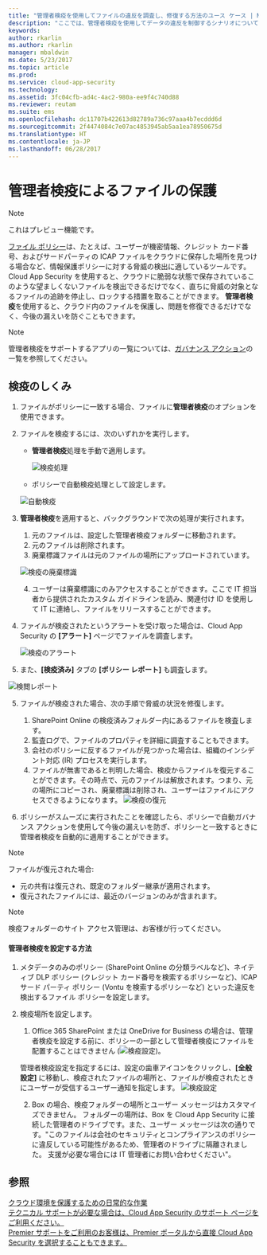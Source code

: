 ```yaml
---
title: "管理者検疫を使用してファイルの違反を調査し、修復する方法のユース ケース | Microsoft Docs"
description: "ここでは、管理者検疫を使用してデータの違反を制御するシナリオについて説明します。"
keywords: 
author: rkarlin
ms.author: rkarlin
manager: mbaldwin
ms.date: 5/23/2017
ms.topic: article
ms.prod: 
ms.service: cloud-app-security
ms.technology: 
ms.assetid: 3fc04cfb-ad4c-4ac2-980a-ee9f4c740d88
ms.reviewer: reutam
ms.suite: ems
ms.openlocfilehash: dc11707b422613d82789a736c97aaa4b7ecddd6d
ms.sourcegitcommit: 2f4474084c7e07ac4853945ab5aa1ea78950675d
ms.translationtype: HT
ms.contentlocale: ja-JP
ms.lasthandoff: 06/28/2017
---
```

# <a name="protecting-your-files-with-admin-quarantine"></a>管理者検疫によるファイルの保護

> [!NOTE]
> これはプレビュー機能です。

[ファイル ポリシー](data-protection-policies.md)は、たとえば、ユーザーが機密情報、クレジット カード番号、およびサードパーティの ICAP ファイルをクラウドに保存した場所を見つける場合など、情報保護ポリシーに対する脅威の検出に適しているツールです。 Cloud App Security を使用すると、クラウドに脆弱な状態で保存されているこのような望ましくないファイルを検出できるだけでなく、直ちに脅威の対象となるファイルの追跡を停止し、ロックする措置を取ることができます。 **管理者検疫**を使用すると、クラウド内のファイルを保護し、問題を修復できるだけでなく、今後の漏えいを防ぐこともできます。 

>[!NOTE] 
> 管理者検疫をサポートするアプリの一覧については、[ガバナンス アクション](governance-actions.md)の一覧を参照してください。
 
## <a name="how-quarantine-works"></a>検疫のしくみ 

1. ファイルがポリシーに一致する場合、ファイルに**管理者検疫**のオプションを使用できます。

3. ファイルを検疫するには、次のいずれかを実行します。
    - **管理者検疫**処理を手動で適用します。
     
      ![検疫処理](./media/quarantine-action.png)

    - ポリシーで自動検疫処理として設定します。 

     ![自動検疫](./media/quarantine-automated.png)

4. **管理者検疫**を適用すると、バックグラウンドで次の処理が実行されます。

    1. 元のファイルは、設定した管理者検疫フォルダーに移動されます。
    2. 元のファイルは削除されます。
    3. 廃棄標識ファイルは元のファイルの場所にアップロードされています。

      ![検疫の廃棄標識](./media/quarantine-tombstone.png)

    4. ユーザーは廃棄標識にのみアクセスすることができます。ここで IT 担当者から提供されたカスタム ガイドラインを読み、関連付け ID を使用して IT に連絡し、ファイルをリリースすることができます。

4. ファイルが検疫されたというアラートを受け取った場合は、Cloud App Security の **[アラート]** ページでファイルを調査します。

   ![検疫のアラート](./media/quarantine-alerts.png)
 
5. また、**[検疫済み]** タブの **[ポリシー レポート]** も調査します。

  ![検閲レポート](./media/quarantine-report.png)
    
5. ファイルが検疫された場合、次の手順で脅威の状況を修復します。
       
    1. SharePoint Online の検疫済みフォルダー内にあるファイルを検査します。
    3. 監査ログで、ファイルのプロパティを詳細に調査することもできます。
    4. 会社のポリシーに反するファイルが見つかった場合は、組織のインシデント対応 (IR) プロセスを実行します。
    5. ファイルが無害であると判明した場合、検疫からファイルを復元することができます。その時点で、元のファイルは解放されます。つまり、元の場所にコピーされ、廃棄標識は削除され、ユーザーはファイルにアクセスできるようになります。
       ![検疫の復元](./media/quarantine-restore.png)
6. ポリシーがスムーズに実行されたことを確認したら、ポリシーで自動ガバナンス アクションを使用して今後の漏えいを防ぎ、ポリシーと一致するときに管理者検疫を自動的に適用することができます。

>[!NOTE]
>ファイルが復元された場合:
- 元の共有は復元され、既定のフォルダー継承が適用されます。
- 復元されたファイルには、最近のバージョンのみが含まれます。


>[!NOTE]
>検疫フォルダーのサイト アクセス管理は、お客様が行ってください。

#### <a name="how-to-set-up-admin-quarantine"></a>管理者検疫を設定する方法

1. メタデータのみのポリシー (SharePoint Online の分類ラベルなど)、ネイティブ DLP ポリシー (クレジット カード番号を検索するポリシーなど)、ICAP サード パーティ ポリシー (Vontu を検索するポリシーなど) といった違反を検出するファイル ポリシーを設定します。

2. 検疫場所を設定します。
    1. Office 365 SharePoint または OneDrive for Business の場合は、管理者検疫を設定する前に、ポリシーの一部として管理者検疫にファイルを配置することはできません (![検疫設定](./media/quarantine-warning.png))。

    管理者検疫設定を指定するには、設定の歯車アイコンをクリックし、**[全般設定]** に移動し、検疫されたファイルの場所と、ファイルが検疫されたときにユーザーが受信するユーザー通知を指定します。 
    ![検疫設定](./media/quarantine-settings.png)

    2. Box の場合、検疫フォルダーの場所とユーザー メッセージはカスタマイズできません。 フォルダーの場所は、Box を Cloud App Security に接続した管理者のドライブです。また、ユーザー メッセージは次の通りです。"このファイルは会社のセキュリティとコンプライアンスのポリシーに違反している可能性があるため、管理者のドライブに隔離されました。 支援が必要な場合には IT 管理者にお問い合わせください"。



## <a name="see-also"></a>参照  
[クラウド環境を保護するための日常的な作業](daily-activities-to-protect-your-cloud-environment.md)   
[テクニカル サポートが必要な場合は、Cloud App Security のサポート ページをご利用ください。](http://support.microsoft.com/oas/default.aspx?prid=16031)   
[Premier サポートをご利用のお客様は、Premier ポータルから直接 Cloud App Security を選択することもできます。](https://premier.microsoft.com/)  
  
  